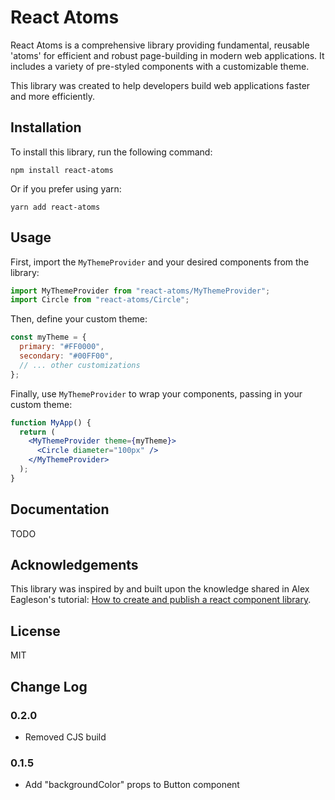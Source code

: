# React Atoms

React Atoms is a comprehensive library providing fundamental, reusable 'atoms' for efficient and robust page-building in modern web applications. It includes a variety of pre-styled components with a customizable theme.

This library was created to help developers build web applications faster and more efficiently.

## Installation

To install this library, run the following command:

```shell
npm install react-atoms
```

Or if you prefer using yarn:

```shell
yarn add react-atoms
```

## Usage

First, import the `MyThemeProvider` and your desired components from the library:

```jsx
import MyThemeProvider from "react-atoms/MyThemeProvider";
import Circle from "react-atoms/Circle";
```

Then, define your custom theme:

```jsx
const myTheme = {
  primary: "#FF0000",
  secondary: "#00FF00",
  // ... other customizations
};
```

Finally, use `MyThemeProvider` to wrap your components, passing in your custom theme:

```jsx
function MyApp() {
  return (
    <MyThemeProvider theme={myTheme}>
      <Circle diameter="100px" />
    </MyThemeProvider>
  );
}
```

## Documentation

TODO

## Acknowledgements

This library was inspired by and built upon the knowledge shared in Alex Eagleson's tutorial: [How to create and publish a react component library](https://dev.to/alexeagleson/how-to-create-and-publish-a-react-component-library-2oe).

## License

MIT

## Change Log

### 0.2.0

- Removed CJS build

### 0.1.5

- Add "backgroundColor" props to Button component
